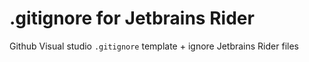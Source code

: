 # .gitignore for Jetbrains Rider 

Github Visual studio `.gitignore` template + ignore Jetbrains Rider files
